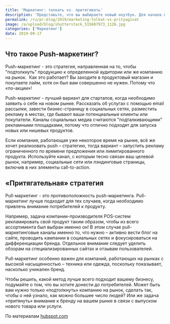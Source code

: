 ```yaml
---
title: 'Маркетинг: толкать vs. притягивать'
description: 'Представьте, что вы выбираете новый ноутбук. Для начала почитаете отзывы и описание различных моделей в интернете, затем, выбрав примерно 2-3 варианта, отправитесь в магазин, чтобы на месте рассмотреть ноутбуки и определиться с выбором. Так работают  push-маркетинг и pull-маркетинг. Иными словами, вас «притянули» (pull – с англ. тянуть) бренды за счет рекламы и позиционирования своих ноутбуков. Затем «подтолкнули» (push – с англ. толкать) к выбору и покупке определенной модели в магазине.'
permalink: /ru/pr-blog/2019/marketing-tolkat-vs-prityagivat
image: /a/upload/blog/shutterstock_515607973_1126.jpg
categories: ['Маркетинг']
date: 2019-09-17
---
```


## Что такое Push-маркетинг?

Push-маркетинг - это стратегия, направленная на то, чтобы "подтолкнуть" продукцию к определенной аудитории или же компанию на рынок.  Как это работает? Вы заходите в продуктовый магазин и покупаете лайм, хотя он был вам совершенно не нужен. Потому что «по-акции»!  

Push-маркетинг - лучший вариант для стартапов, когда необходимо заявить о себе на новом рынке. Рассказать об услугах с помощью email рассылки, завести бизнес-страницу в социальных сетях, разместить рекламу в местах, где бывают ваши потенциальные клиенты или покупатели. Каналы социальных медиа считаются "подталкивающими" рекламными площадками, потому что отлично подходят для запуска новых или нишевых продуктов.

Если компания, работающая уже некоторое время на рынке, всё же хочет реализовать push – стратегию, тогда вариант – запустить рекламу ограниченного по времени предложения или лимитированного продукта. Используйте канал, с которым тесно связан ваш целевой рынок, например, социальные сети или лэндинговые страницы, включив в них элементы call-to-action.

## «Притягательная» стратегия

Pull-маркетинг - это противоположность push-маркетинга. Pull-маркетинг лучше подходит для тех случаев, когда необходимо привлечь внимание потребителей к продукту.

Например, задача компании-производителя POS-систем рекламировать свой продукт таким образом, чтобы из всего ассортимента был выбран именно он! В этом случае pull-маркетинговые каналы именно то, что нужно – активно вести блог на сайте, проводить кампании в социальных сетях и фокусироваться на дифференциации бренда. Отдельное внимание следует уделить обзорам на специализированных сайтах и отзывам пользователей.

Pull-маркетинг особенно важен для компаний, работающих на рынках с высокой насыщенностью – техника или одежда, поскольку показывает, насколько уникален бренд.

Чтобы решить, какой метод лучше всего подходит вашему бизнесу, подумайте о том, что вы хотите донести до потребителей. Может быть вам нужно только «подтолкнуть» компанию на рынок, сделать так, чтобы о ней узнало, как можно большее число людей? Или же задача «притянуть» внимание к бренду на вашем рынке в связи с выпуском нового товара или услуги.

По материалам [hubspot.com](https://blog.hubspot.com/marketing/push-vs-pull-marketing)

